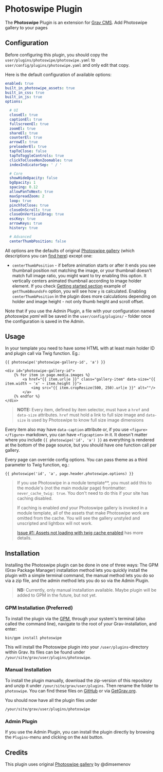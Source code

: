 # Photoswipe Plugin

The **Photoswipe** Plugin is an extension for [Grav CMS](http://github.com/getgrav/grav). Add Photoswipe gallery to your pages

## Configuration

Before configuring this plugin, you should copy the `user/plugins/photoswipe/photoswipe.yaml` to `user/config/plugins/photoswipe.yaml` and only edit that copy.

Here is the default configuration of available options:

```yaml
enabled: true
built_in_photoswipe_assets: true
built_in_css: true
built_in_js: true
options:

  # UI
  closeEl: true
  captionEl: true
  fullscreenEl: true
  zoomEl: true
  shareEl: true
  counterEl: true
  arrowEl: true
  preloaderEl: true
  tapToClose: false
  tapToToggleControls: true
  clickToCloseNonZoomable: true
  indexIndicatorSep: ' / '

  # Core
  showHideOpacity: false
  bgOpacity: 1
  spacing: 0.12
  allowPanToNext: true
  maxSpreadZoom: 2
  loop: true
  pinchToClose: true
  closeOnScroll: true
  closeOnVerticalDrag: true
  escKey: true
  arrowKeys: true
  history: true

  # Advanced
  centerThumbPosition: false
```

All options are the defaults of original [Photoswipe gallery](https://github.com/dimsemenov/PhotoSwipe) (which descriptions you can [find here](https://photoswipe.com/documentation/options.html)) except one:
- `centerThumbPosition` - if before animation starts or after it ends you see thumbnail position not matching the image, or your thumbnail doesn't match full image ratio, you might want to try enabling this option. It vertically centers animated thumbnail according to image holder element. If you check [Getting started section](https://photoswipe.com/documentation/getting-started.html) example of `getThumbBoundsFn` option, you will see how `y` is calculated. Enabling `centerThumbPosition` in the plugin does more calculations depending on holder and image height - not only thumb height and scroll offset.

Note that if you use the Admin Plugin, a file with your configuration named _photoswipe.yaml_ will be saved in the `user/config/plugins/` - folder once the configuration is saved in the Admin.

## Usage

In your template you need to have some HTML with at least main holder ID and plugin call via Twig function. Eg.:
```twig
{{ photoswipe('photoswipe-gallery-id', 'a') }}

<div id="photoswipe-gallery-id">
    {% for item in page.media.images %}
        <a href="{{ item.url|e }}" class="gallery-item" data-size="{{ item.width ~ 'x' ~ item.height }}">
            <img src="{{ item.cropResize(500, 250).url|e }}" alt=""/>
        </a>
    {% endfor %}
</div>
```

> **NOTE:** Every item, defined by item selector, must have a `href` and `data-size` attributes. `href` must hold a link to full size image and `data-size` is used by Photoswipe to know full size image dimensions

Every item also may have `data-caption` attribute or, if you use `<figure></figure>` markdown, you can have `<figcaption>` in it. It doesn't matter where you include `{{ photoswipe('id', 'a') }}` as everything is rendered at the bottom of the page source, but you should have one function call per gallery.

Every page can override config options. You can pass theme as a third parameter to Twig function, eg.:
```twig
{{ photoswipe('id', 'a', page.header.photoswipe.options) }}
```

> If you use Photoswipe in a module template**, you must add this to the module's (not the main modular page) frontmatter: `never_cache_twig: true`. You don't need to do this if your site has caching disabled.
>
> If caching is enabled _and_ your Photoswipe gallery is invoked in a module template, all of the assets that make Photoswipe work are omitted from the cache. You will see the gallery unstyled and unscripted and lightbox will not work.
>
> [Issue #1: Assets not loading with twig cache enabled](https://github.com/Karmalakas/grav-plugin-photoswipe/issues/1) has more details.

## Installation

Installing the Photoswipe plugin can be done in one of three ways: The GPM (Grav Package Manager) installation method lets you quickly install the plugin with a simple terminal command, the manual method lets you do so via a zip file, and the admin method lets you do so via the Admin Plugin.

> **NB:** Currently, only manual installation available. Maybe plugin will be added to GPM in the future, but not yet.

### GPM Installation (Preferred)

To install the plugin via the [GPM](http://learn.getgrav.org/advanced/grav-gpm), through your system's terminal (also called the command line), navigate to the root of your Grav-installation, and enter:

    bin/gpm install photoswipe

This will install the Photoswipe plugin into your `/user/plugins`-directory within Grav. Its files can be found under `/your/site/grav/user/plugins/photoswipe`.

### Manual Installation

To install the plugin manually, download the zip-version of this repository and unzip it under `/your/site/grav/user/plugins`. Then rename the folder to `photoswipe`. You can find these files on [GitHub](https://github.com/karmalakas/grav-plugin-photoswipe) or via [GetGrav.org](http://getgrav.org/downloads/plugins#extras).

You should now have all the plugin files under

    /your/site/grav/user/plugins/photoswipe

### Admin Plugin

If you use the Admin Plugin, you can install the plugin directly by browsing the `Plugins`-menu and clicking on the `Add` button.

## Credits

This plugin uses original [Photoswipe gallery](https://github.com/dimsemenov/PhotoSwipe) by @dimsemenov
